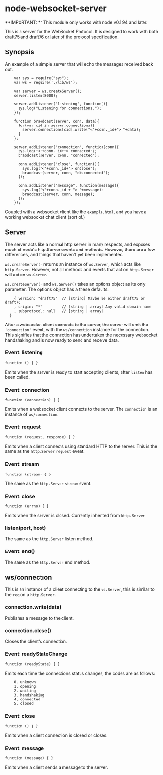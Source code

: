 # node-websocket-server #

**IMPORTANT: ** This module only works with node v0.1.94 and later.

This is a server for the WebSocket Protocol. It is designed to work 
with both [draft75](http://tools.ietf.org/html/draft-hixie-thewebsocketprotocol-75) and [draft76 or later](http://www.whatwg.org/specs/web-socket-protocol/) of the protocol specification.

## Synopsis ##

An example of a simple server that will echo the messages received back out.

		var sys = require("sys");
		var ws = require('./lib/ws');
		
		var server = ws.createServer();
		server.listen(8000);

		server.addListener("listening", function(){
		  sys.log("Listening for connections.");
		});

		function braodcast(server, conn, data){
		  for(var cid in server.connections){
		    server.connections[cid].write("<"+conn._id+"> "+data);
		  }
		};

		server.addListener("connection", function(conn){
		  sys.log("<"+conn._id+"> connected");
		  braodcast(server, conn, "connected");

		  conn.addListener("close", function(){
		    sys.log("<"+conn._id+"> onClose");
		    braodcast(server, conn, "disconnected");
		  });

		  conn.addListener("message", function(message){
		    sys.log("<"+conn._id + "> "+message);
		    braodcast(server, conn, message);
		  });
		});

Coupled with a websocket client like the `example.html`, and you have a working websocket chat client (sort of.)

## Server ##

The server acts like a normal http server in many respects, and exposes much of node's http.Server events and 
methods. However, there are a few differences, and things that haven't yet been implemented.

`ws.creareServer()` returns an instance of `ws.Server`, which acts like `http.Server`. However, not all methods 
and events that act on `http.Server` will act on `ws.Server`.

`ws.createServer()` and `ws.Server()` takes an options object as its only parameter. The options object has a these
defaults:

		{ version: "draft75"  // [string] Maybe be either draft75 or draft76
		, origin: "*"         // [string | array] Any valid domain name
		, subprotocol: null   // [string | array]
	  }

After a websocket client connects to the server, the server will emit the `'connection'` event, with the `ws/connection`
instance for the connection. This signifies that the connection has undertaken the necessary websocket handshaking and 
is now ready to send and receive data.

### Event: listening ###

`function () { }`

Emits when the server is ready to start accepting clients, after `listen` has been called.

### Event: connection ###

`function (connection) { }`

Emits when a websocket client connects to the server. The `connection` is an instance of `ws/connection`.

### Event: request ###

`function (request, response) { }`

Emits when a client connects using standard HTTP to the server.
This is the same as the `http.Server` `request` event.

### Event: stream ###

`function (stream) { }`

The same as the `http.Server` `stream` event.

### Event: close ###

`function (errno) { }`

Emits when the server is closed. Currently inherited from `http.Server`

### listen(port, host) ###

The same as the `http.Server` listen method.

### Event: end() ###

The same as the `http.Server` end method.

## ws/connection ##

This is an instance of a client connecting to the `ws.Server`, this is similar to the `req` on a `http.Server`.

### connection.write(data) ###

Publishes a message to the client.

### connection.close() ###

Closes the client's connection.

### Event: readyStateChange ###

`function (readyState) { }`

Emits each time the connections status changes, the codes are as follows:

		0. unknown
		1. opening
		2. waiting
		3. handshaking
		4, connected
		5. closed

### Event: close ###

`function () { }`

Emits when a client connection is closed or closes.

### Event: message ###

`function (message) { }`

Emits when a client sends a message to the server.
